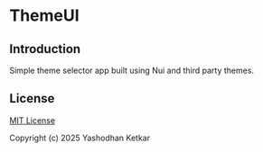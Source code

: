 # ThemeUI

## Introduction

Simple theme selector app built using Nui and third party themes.

## License

[MIT License](./LICENSE)

Copyright (c) 2025 Yashodhan Ketkar
